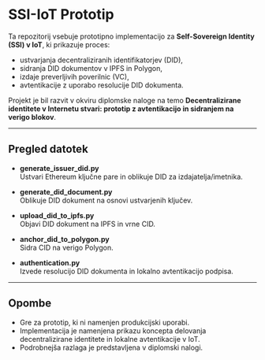 # SSI-IoT Prototip

Ta repozitorij vsebuje prototipno implementacijo za **Self-Sovereign Identity (SSI) v IoT**, ki prikazuje proces:  
- ustvarjanja decentraliziranih identifikatorjev (DID),
- sidranja DID dokumentov v IPFS in Polygon,
- izdaje preverljivih poverilnic (VC),    
- avtentikacije z uporabo resolucije DID dokumenta.  

Projekt je bil razvit v okviru diplomske naloge na temo **Decentralizirane identitete v
Internetu stvari: prototip z avtentikacijo in sidranjem na verigo blokov**.

---

## Pregled datotek

- **generate_issuer_did.py**  
  Ustvari Ethereum ključne pare in oblikuje DID za izdajatelja/imetnika.

- **generate_did_document.py**  
  Oblikuje DID dokument na osnovi ustvarjenih ključev.

- **upload_did_to_ipfs.py**  
  Objavi DID dokument na IPFS in vrne CID.

- **anchor_did_to_polygon.py**  
  Sidra CID na verigo Polygon.

- **authentication.py**  
  Izvede resolucijo DID dokumenta in lokalno avtentikacijo podpisa.

---

## Opombe

- Gre za prototip, ki ni namenjen produkcijski uporabi.  
- Implementacija je namenjena prikazu koncepta delovanja decentralizirane identitete in lokalne avtentikacije v IoT.  
- Podrobnejša razlaga je predstavljena v diplomski nalogi.  
